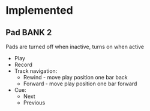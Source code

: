 # Implemented

## Pad BANK 2
Pads are turned off when inactive, turns on when active

* Play
* Record
* Track navigation:
	* Rewind - move play position one bar back 
	* Forward - move play position one bar forward
* Cue:
	* Next
	* Previous

